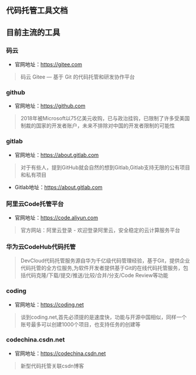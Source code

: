 ## 代码托管工具文档

## 目前主流的工具

### 码云 

- 官网地址：https://gitee.com

> 码云 Gitee — 基于 Git 的代码托管和研发协作平台

### github 

- 官网地址：https://github.com

> 2018年被Microsoft以75亿美元收购，已与政治挂钩，已限制了许多受美国制裁的国家的开发者账户，未来不排除对中国的开发者限制的可能性

### gitlab 

- 官网地址：https://about.gitlab.com

> 对于有些人，提到GitHub就会自然的想到Gitlab,Gitlab支持无限的公有项目和私有项目

- Gitlab地址：https://about.gitlab.com

### 阿里云Code托管平台 

- 官网地址：https://code.aliyun.com

> 官方网站：阿里云登录 - 欢迎登录阿里云，安全稳定的云计算服务平台

### 华为云CodeHub代码托管

> DevCloud代码托管服务源自华为千亿级代码管理经验，基于Git，提供企业代码托管的全方位服务,为软件开发者提供基于Git的在线代码托管服务，包括代码克隆/下载/提交/推送/比较/合并/分支/Code Review等功能



### coding

- 官网地址：https://coding.net

> 谈到coding.net,首先必须提的是速度快，功能与开源中国相似，同样一个账号最多可以创建1000个项目，也支持任务的创建等

### codechina.csdn.net 

- 官网地址：https://codechina.csdn.net

> 新型代码托管关联csdn博客



